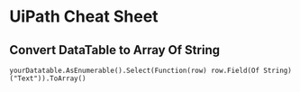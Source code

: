 # UiPath Cheat Sheet

## Convert DataTable to Array Of String
```
yourDatatable.AsEnumerable().Select(Function(row) row.Field(Of String)("Text")).ToArray()
```
